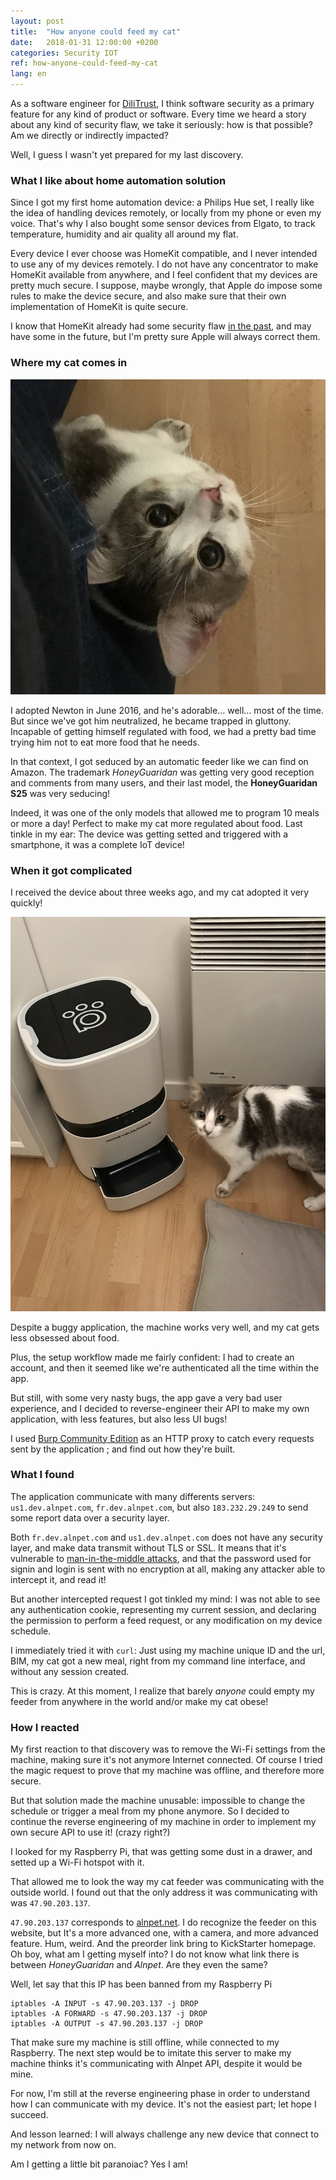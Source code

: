 ```yaml
---
layout: post
title:  "How anyone could feed my cat"
date:   2018-01-31 12:00:00 +0200
categories: Security IOT
ref: how-anyone-could-feed-my-cat
lang: en
---
```


As a software engineer for [DiliTrust][dilitrust], I think software security as a primary feature for any kind of product or software.
Every time we heard a story about any kind of security flaw, we take it seriously: how is that possible? Am we directly or indirectly impacted?

Well, I guess I wasn't yet prepared for my last discovery.

### What I like about home automation solution

Since I got my first home automation device: a Philips Hue set, I really like the idea of handling devices remotely, or locally from my phone or even my voice. That's why I also bought some sensor devices from Elgato, to track temperature, humidity and air quality all around my flat.

Every device I ever choose was HomeKit compatible, and I never intended to use any of my devices remotely. I do not have any concentrator to make HomeKit available from anywhere, and I feel confident that my devices are pretty much secure. I suppose, maybe wrongly, that Apple do impose some rules to make the device secure, and also make sure that their own implementation of HomeKit is quite secure.

I know that HomeKit already had some security flaw [in the past][homekit-flaw], and may have some in the future, but I'm pretty sure Apple will always correct them.

### Where my cat comes in

![My cat, Newton][newton]

I adopted Newton in June 2016, and he's adorable… well… most of the time. But since we've got him neutralized, he became trapped in gluttony. Incapable of getting himself regulated with food, we had a pretty bad time trying him not to eat more food that he needs.

In that context, I got seduced by an automatic feeder like we can find on Amazon.
The trademark *HoneyGuaridan* was getting very good reception and comments from many users, and their last model, the **HoneyGuaridan S25** was very seducing!

Indeed, it was one of the only models that allowed me to program 10 meals or more a day! Perfect to make my cat more regulated about food. Last tinkle in my ear: The device was getting setted and triggered with a smartphone, it was a complete IoT device!

### When it got complicated

I received the device about three weeks ago, and my cat adopted it very quickly!

![My cat, and his feeding machine][honey-guaridan]

Despite a buggy application, the machine works very well, and my cat gets less obsessed about food.

Plus, the setup workflow made me fairly confident: I had to create an account, and then it seemed like we're authenticated all the time within the app.

But still, with some very nasty bugs, the app gave a very bad user experience, and I decided to reverse-engineer their API to make my own application, with less features, but also less UI bugs!

I used [Burp Community Edition][burp-suite] as an HTTP proxy to catch every requests sent by the application ; and find out how they're built.

### What I found

The application communicate with many differents servers: `us1.dev.alnpet.com`, `fr.dev.alnpet.com`, but also `183.232.29.249` to send some report data over a security layer.

Both `fr.dev.alnpet.com` and `us1.dev.alnpet.com` does not have any security layer, and make data transmit without TLS or SSL. It means that it's vulnerable to [man-in-the-middle attacks][man-in-the-middle], and that the password used for signin and login is sent with no encryption at all, making any attacker able to intercept it, and read it!

But another intercepted request I got tinkled my mind: I was not able to see any authentication cookie, representing my current session, and declaring the permission to perform a feed request, or any modification on my device schedule.

I immediately tried it with `curl`: Just using my machine unique ID and the url, BIM, my cat got a new meal, right from my command line interface, and without any session created.

This is crazy. At this moment, I realize that barely *anyone* could empty my feeder from anywhere in the world and/or make my cat obese!

### How I reacted

My first reaction to that discovery was to remove the Wi-Fi settings from the machine, making sure it's not anymore Internet connected. Of course I tried the magic request to prove that my machine was offline, and therefore more secure.

But that solution made the machine unusable: impossible to change the schedule or trigger a meal from my phone anymore. So I decided to continue the reverse engineering of my machine in order to implement my own secure API to use it! (crazy right?)

I looked for my Raspberry Pi, that was getting some dust in a drawer, and setted up a Wi-Fi hotspot with it.

That allowed me to look the way my cat feeder was communicating with the outside world.
I found out that the only address it was communicating with was `47.90.203.137`.

`47.90.203.137` corresponds to [alnpet.net][alnpet]. I do recognize the feeder on this website, but It's a more advanced one, with a camera, and more advanced feature. Hum, weird. And the preorder link bring to KickStarter homepage. Oh boy, what am I getting myself into? I do not know what link there is between *HoneyGuaridan* and *Alnpet*. Are they even the same?

Well, let say that this IP has been banned from my Raspberry Pi

```
iptables -A INPUT -s 47.90.203.137 -j DROP
iptables -A FORWARD -s 47.90.203.137 -j DROP
iptables -A OUTPUT -s 47.90.203.137 -j DROP
```

That make sure my machine is still offline, while connected to my Raspberry. The next step would be to imitate this server to make my machine thinks it's communicating with Alnpet API, despite it would be mine.

For now, I'm still at the reverse engineering phase in order to understand how I can communicate with my device. It's not the easiest part; let hope I succeed.

And lesson learned: I will always challenge any new device that connect to my network from now on.

Am I getting a little bit paranoiac? Yes I am!

[dilitrust]: https://www.dilitrust.com/en/
[homekit-flaw]: https://9to5mac.com/2017/12/07/homekit-vulnerability/
[newton]: /assets/pictures/newton.jpg
[honey-guaridan]: /assets/pictures/honeyguaridan.jpg
[burp-suite]: https://portswigger.net/burp
[man-in-the-middle]: https://en.wikipedia.org/wiki/Man-in-the-middle_attack
[alnpet]: http://alnpet.com
